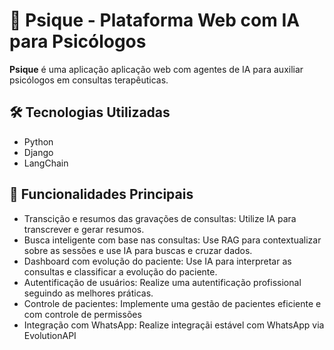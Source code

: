 # 🧠 Psique - Plataforma Web com IA para Psicólogos

**Psique** é uma aplicação aplicação web com agentes de IA para auxiliar psicólogos em consultas terapêuticas.

## 🛠️ Tecnologias Utilizadas
- Python
- Django
- LangChain

## 🚀 Funcionalidades Principais

- Transcição e resumos das gravações de consultas: Utilize IA para transcrever e gerar resumos.
- Busca inteligente com base nas consultas: Use RAG para contextualizar sobre as sessões e use IA para buscas e cruzar dados.
- Dashboard com evolução do paciente: Use IA para interpretar as consultas e classificar a evolução do paciente.
- Autentificação de usuários: Realize uma autentificação profissional seguindo as melhores práticas.
- Controle de pacientes: Implemente uma gestão de pacientes eficiente e com controle de permissões
- Integração com WhatsApp: Realize integraçãi estável com WhatsApp via EvolutionAPI
